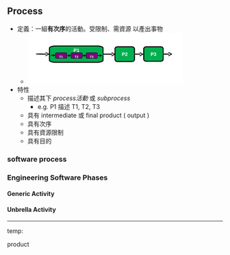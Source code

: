 ## Process

* 定義：一組**有次序**的活動。受限制、需資源 以產出事物
  * ![](/assets/import.png)
* 特性
  * 描述其下 _process活動_ 或 _subprocess_
    * e.g. P1 描述 T1, T2, T3
  * 具有 intermediate 或 final product \( output \)
  * 具有次序
  * 具有資源限制
  * 具有目的

### software process 

### Engineering Software Phases

#### Generic Activity 

#### Unbrella Activity



---

temp:

product

